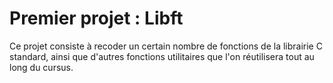 # Premier projet : Libft
Ce projet consiste à recoder un certain nombre de fonctions de la librairie C standard, ainsi que d'autres fonctions utilitaires que l'on réutilisera tout au long du cursus.
